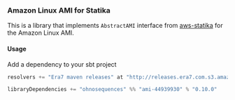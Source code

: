 ### Amazon Linux AMI for Statika

This is a library that implements `AbstractAMI` interface from [aws-statika](https://github.com/ohnosequences/aws-statika) for the Amazon Linux AMI.

#### Usage

Add a dependency to your sbt project

```scala
resolvers += "Era7 maven releases" at "http://releases.era7.com.s3.amazonaws.com"

libraryDependencies += "ohnosequences" %% "ami-44939930" % "0.10.0"
```
